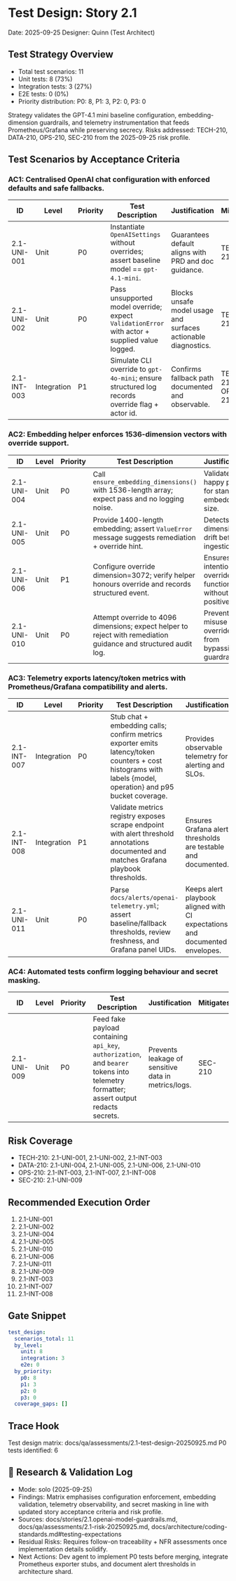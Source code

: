 # Test Design: Story 2.1

Date: 2025-09-25
Designer: Quinn (Test Architect)

## Test Strategy Overview
- Total test scenarios: 11
- Unit tests: 8 (73%)
- Integration tests: 3 (27%)
- E2E tests: 0 (0%)
- Priority distribution: P0: 8, P1: 3, P2: 0, P3: 0

Strategy validates the GPT-4.1 mini baseline configuration, embedding-dimension guardrails, and telemetry instrumentation that feeds Prometheus/Grafana while preserving secrecy. Risks addressed: TECH-210, DATA-210, OPS-210, SEC-210 from the 2025-09-25 risk profile.

## Test Scenarios by Acceptance Criteria

### AC1: Centralised OpenAI chat configuration with enforced defaults and safe fallbacks.
| ID              | Level | Priority | Test Description                                                                                 | Justification                                                       | Mitigates |
|-----------------|-------|----------|-------------------------------------------------------------------------------------------------|---------------------------------------------------------------------|-----------|
| 2.1-UNI-001     | Unit  | P0       | Instantiate `OpenAISettings` without overrides; assert baseline model == `gpt-4.1-mini`.        | Guarantees default aligns with PRD and doc guidance.               | TECH-210 |
| 2.1-UNI-002     | Unit  | P0       | Pass unsupported model override; expect `ValidationError` with actor + supplied value logged.   | Blocks unsafe model usage and surfaces actionable diagnostics.     | TECH-210 |
| 2.1-INT-003     | Integration | P1 | Simulate CLI override to `gpt-4o-mini`; ensure structured log records override flag + actor id. | Confirms fallback path documented and observable.                  | TECH-210, OPS-210 |

### AC2: Embedding helper enforces 1536-dimension vectors with override support.
| ID              | Level | Priority | Test Description                                                                                 | Justification                                                       | Mitigates |
|-----------------|-------|----------|-------------------------------------------------------------------------------------------------|---------------------------------------------------------------------|-----------|
| 2.1-UNI-004     | Unit  | P0       | Call `ensure_embedding_dimensions()` with 1536-length array; expect pass and no logging noise.   | Validates happy path for standard embedding size.                  | DATA-210 |
| 2.1-UNI-005     | Unit  | P0       | Provide 1400-length embedding; assert `ValueError` message suggests remediation + override hint. | Detects dimension drift before ingestion.                          | DATA-210 |
| 2.1-UNI-006     | Unit  | P1       | Configure override dimension=3072; verify helper honours override and records structured event. | Ensures intentional overrides function without false positives.    | DATA-210 |
| 2.1-UNI-010     | Unit  | P0       | Attempt override to 4096 dimensions; expect helper to reject with remediation guidance and structured audit log. | Prevents misuse of override flag from bypassing guardrails. | DATA-210 |

### AC3: Telemetry exports latency/token metrics with Prometheus/Grafana compatibility and alerts.
| ID              | Level | Priority | Test Description                                                                                 | Justification                                                       | Mitigates |
|-----------------|-------|----------|-------------------------------------------------------------------------------------------------|---------------------------------------------------------------------|-----------|
| 2.1-INT-007     | Integration | P0 | Stub chat + embedding calls; confirm metrics exporter emits latency/token counters + cost histograms with labels {model, operation} and p95 bucket coverage. | Provides observable telemetry for alerting and SLOs.               | OPS-210 |
| 2.1-INT-008     | Integration | P1 | Validate metrics registry exposes scrape endpoint with alert threshold annotations documented and matches Grafana playbook thresholds. | Ensures Grafana alert thresholds are testable and documented.      | OPS-210 |
| 2.1-UNI-011     | Unit  | P0       | Parse `docs/alerts/openai-telemetry.yml`; assert baseline/fallback thresholds, review freshness, and Grafana panel UIDs. | Keeps alert playbook aligned with CI expectations and documented envelopes. | OPS-210 |

### AC4: Automated tests confirm logging behaviour and secret masking.
| ID              | Level | Priority | Test Description                                                                                 | Justification                                                       | Mitigates |
|-----------------|-------|----------|-------------------------------------------------------------------------------------------------|---------------------------------------------------------------------|-----------|
| 2.1-UNI-009     | Unit  | P0       | Feed fake payload containing `api_key`, `authorization`, and `bearer` tokens into telemetry formatter; assert output redacts secrets. | Prevents leakage of sensitive data in metrics/logs.                | SEC-210 |

## Risk Coverage
- TECH-210: 2.1-UNI-001, 2.1-UNI-002, 2.1-INT-003
- DATA-210: 2.1-UNI-004, 2.1-UNI-005, 2.1-UNI-006, 2.1-UNI-010
- OPS-210: 2.1-INT-003, 2.1-INT-007, 2.1-INT-008
- SEC-210: 2.1-UNI-009

## Recommended Execution Order
1. 2.1-UNI-001
2. 2.1-UNI-002
3. 2.1-UNI-004
4. 2.1-UNI-005
5. 2.1-UNI-010
6. 2.1-UNI-006
7. 2.1-UNI-011
8. 2.1-UNI-009
9. 2.1-INT-003
10. 2.1-INT-007
11. 2.1-INT-008

## Gate Snippet
```yaml
test_design:
  scenarios_total: 11
  by_level:
    unit: 8
    integration: 3
    e2e: 0
  by_priority:
    p0: 8
    p1: 3
    p2: 0
    p3: 0
  coverage_gaps: []
```

## Trace Hook
Test design matrix: docs/qa/assessments/2.1-test-design-20250925.md
P0 tests identified: 6

## 🔬 Research & Validation Log
- Mode: solo (2025-09-25)
- Findings: Matrix emphasises configuration enforcement, embedding validation, telemetry observability, and secret masking in line with updated story acceptance criteria and risk profile.
- Sources: docs/stories/2.1.openai-model-guardrails.md, docs/qa/assessments/2.1-risk-20250925.md, docs/architecture/coding-standards.md#testing-expectations
- Residual Risks: Requires follow-on traceability + NFR assessments once implementation details solidify.
- Next Actions: Dev agent to implement P0 tests before merging, integrate Prometheus exporter stubs, and document alert thresholds in architecture shard.
